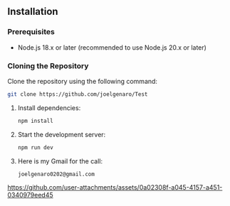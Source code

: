 ## Installation

### Prerequisites

- Node.js 18.x or later (recommended to use Node.js 20.x or later)

### Cloning the Repository

Clone the repository using the following command:

```bash
git clone https://github.com/joelgenaro/Test
```

1. Install dependencies:

   ```bash
   npm install
   ```

2. Start the development server:
   ```bash
   npm run dev
   ```

3. Here is my Gmail for the call:
   ```bash
   joelgenaro0202@gmail.com
   ```


   


https://github.com/user-attachments/assets/0a02308f-a045-4157-a451-0340979eed45



   
